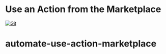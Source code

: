# Use an Action from the Marketplace

[![Git](https://app.soluble.cloud/api/v1/public/badges/04846d11-1cc6-47b2-a8d7-0373c4fd5b21.svg?orgId=650162616495)](https://app.soluble.cloud/repos/details/github.com/james-leha/automate-use-action-marketplace?orgId=650162616495)  
# automate-use-action-marketplace
